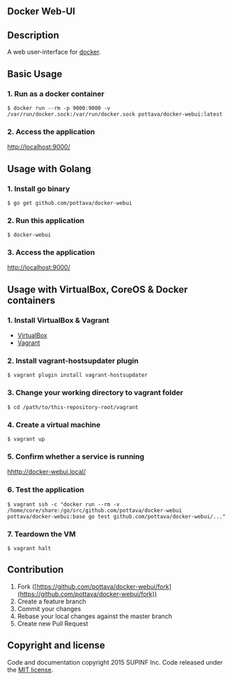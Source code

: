 Docker Web-UI
---

## Description

A web user-interface for [docker](https://www.docker.com/).

## Basic Usage

### 1. Run as a docker container

```shell
$ docker run --rm -p 9000:9000 -v /var/run/docker.sock:/var/run/docker.sock pottava/docker-webui:latest
```

### 2. Access the application

[http://localhost:9000/](http://localhost:9000/)

## Usage with Golang

### 1. Install go binary

```shell
$ go get github.com/pottava/docker-webui
```

### 2. Run this application

```shell
$ docker-webui
```

### 3. Access the application

[http://localhost:9000/](http://localhost:9000/)

## Usage with VirtualBox, CoreOS & Docker containers

### 1. Install VirtualBox & Vagrant

- [VirtualBox](https://www.virtualbox.org/)
- [Vagrant](http://www.vagrantup.com/)

### 2. Install vagrant-hostsupdater plugin

```shell
$ vagrant plugin install vagrant-hostsupdater
```

### 3. Change your working directory to vagrant folder

```shell
$ cd /path/to/this-repository-root/vagrant
```

### 4. Create a virtual machine

```shell
$ vagrant up
```

### 5. Confirm whether a service is running

[hhttp://docker-webui.local/](http://docker-webui.local/)

### 6. Test the application

```shell
$ vagrant ssh -c "docker run --rm -v /home/core/share:/go/src/github.com/pottava/docker-webui pottava/docker-webui:base go test github.com/pottava/docker-webui/..."
```

### 7. Teardown the VM

```shell
$ vagrant halt
```

## Contribution

1. Fork ([https://github.com/pottava/docker-webui/fork](https://github.com/pottava/docker-webui/fork))
2. Create a feature branch
3. Commit your changes
4. Rebase your local changes against the master branch
5. Create new Pull Request

## Copyright and license

Code and documentation copyright 2015 SUPINF Inc. Code released under the [MIT license](https://github.com/pottava/docker-webui/blob/master/LICENSE).
